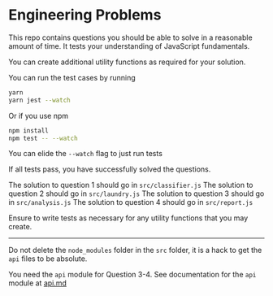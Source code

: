 # Engineering Problems

This repo contains questions you should be able to solve in a reasonable amount of time.
It tests your understanding of JavaScript fundamentals.

You can create additional utility functions as required for your solution.

You can run the test cases by running

```bash
yarn
yarn jest --watch
```

Or if you use npm

```bash
npm install
npm test -- --watch
```

You can elide the `--watch` flag to just run tests

If all tests pass, you have successfully solved the questions.

The solution to question 1 should go in `src/classifier.js`
The solution to question 2 should go in `src/laundry.js`
The solution to question 3 should go in `src/analysis.js`
The solution to question 4 should go in `src/report.js`

Ensure to write tests as necessary for any utility functions that you may create.

---

Do not delete the `node_modules` folder in the `src` folder, it is a hack to get the `api` files to be absolute.

You need the `api` module for Question 3-4.
See documentation for the `api` module at [api.md](./api.md)
